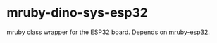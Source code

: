 # mruby-dino-sys-esp32

mruby class wrapper for the ESP32 board. Depends on [mruby-esp32](https://github.com/mruby-esp32).
